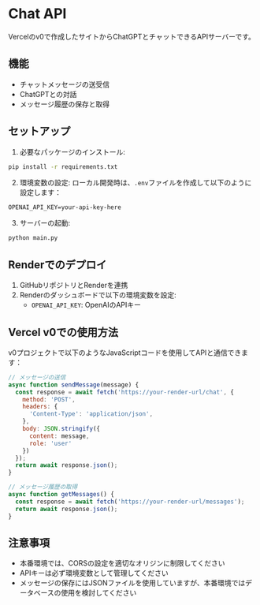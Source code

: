 # Chat API

Vercelのv0で作成したサイトからChatGPTとチャットできるAPIサーバーです。

## 機能

- チャットメッセージの送受信
- ChatGPTとの対話
- メッセージ履歴の保存と取得

## セットアップ

1. 必要なパッケージのインストール:
```bash
pip install -r requirements.txt
```

2. 環境変数の設定:
ローカル開発時は、`.env`ファイルを作成して以下のように設定します：
```
OPENAI_API_KEY=your-api-key-here
```

3. サーバーの起動:
```bash
python main.py
```

## Renderでのデプロイ

1. GitHubリポジトリとRenderを連携
2. Renderのダッシュボードで以下の環境変数を設定:
   - `OPENAI_API_KEY`: OpenAIのAPIキー

## Vercel v0での使用方法

v0プロジェクトで以下のようなJavaScriptコードを使用してAPIと通信できます：

```javascript
// メッセージの送信
async function sendMessage(message) {
  const response = await fetch('https://your-render-url/chat', {
    method: 'POST',
    headers: {
      'Content-Type': 'application/json',
    },
    body: JSON.stringify({
      content: message,
      role: 'user'
    })
  });
  return await response.json();
}

// メッセージ履歴の取得
async function getMessages() {
  const response = await fetch('https://your-render-url/messages');
  return await response.json();
}
```

## 注意事項

- 本番環境では、CORSの設定を適切なオリジンに制限してください
- APIキーは必ず環境変数として管理してください
- メッセージの保存にはJSONファイルを使用していますが、本番環境ではデータベースの使用を検討してください
